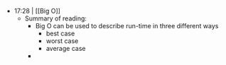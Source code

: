 - 17:28 |  [[Big O]]
	- Summary of reading:
		- Big O can be used to describe run-time in three different ways
			- best case
			- worst case
			- average case
		-